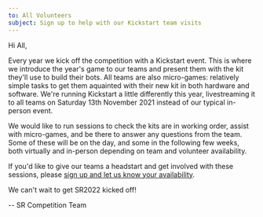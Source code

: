 ```yaml
---
to: All Volunteers
subject: Sign up to help with our Kickstart team visits
---
```


Hi All,

Every year we kick off the competition with a Kickstart event. This is where we introduce the year's game to our teams and present them with the kit they'll use to build their bots. All teams are also micro-games: relatively simple tasks to get them aquainted with their new kit in both hardware and software.
We're running Kickstart a little differently this year, livestreaming it to all teams on Saturday 13th November 2021 instead of our typical in-person event.

We would like to run sessions to check the kits are in working order, assist with micro-games, and be there to answer any questions from the team. Some of these will be on the day, and some in the following few weeks, both virtually and in-person depending on team and volunteer availability.

If you'd like to give our teams a headstart and get involved with these sessions, please [sign up and let us know your availability](https://forms.gle/2ZUg8YL6Wv1yR5wj6).

We can't wait to get SR2022 kicked off!

-- SR Competition Team
